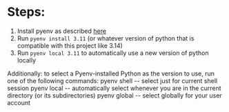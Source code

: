 
# Steps:
1. Install pyenv as described [here](https://github.com/pyenv/pyenv?tab=readme-ov-file)
2. Run `pyenv install 3.11` (or whatever version of python that is compatible with this project like 3.14)
3. Run `pyenv local 3.11` to automatically use a new version of python locally

Additionally: to select a Pyenv-installed Python as the version to use, run one of the following commands:
    pyenv shell <version> -- select just for current shell session
    pyenv local <version> -- automatically select whenever you are in the current directory (or its subdirectories)
    pyenv global <version> -- select globally for your user account
